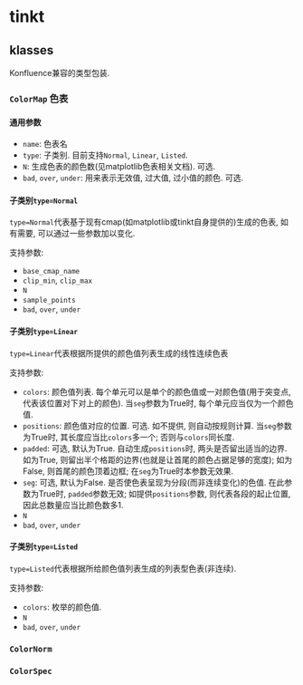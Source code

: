 # tinkt

## klasses

Konfluence兼容的类型包装.

### `ColorMap` 色表

#### 通用参数

* `name`: 色表名
* `type`: 子类别. 目前支持`Normal`, `Linear`, `Listed`.
* `N`: 生成色表的颜色数(见matplotlib色表相关文档). 可选.
* `bad`, `over`, `under`: 用来表示无效值, 过大值, 过小值的颜色. 可选.

#### 子类别`type=Normal`

`type=Normal`代表基于现有cmap(如matplotlib或tinkt自身提供的)生成的色表, 如有需要, 可以通过一些参数加以变化.

支持参数:
* `base_cmap_name`
* `clip_min`, `clip_max`
* `N`
* `sample_points`
* `bad`, `over`, `under`

#### 子类别`type=Linear`

`type=Linear`代表根据所提供的颜色值列表生成的线性连续色表

支持参数:
* `colors`: 颜色值列表. 每个单元可以是单个的颜色值或一对颜色值(用于突变点, 代表该位置对下对上的颜色). 当`seg`参数为True时, 每个单元应当仅为一个颜色值.
* `positions`: 颜色值对应的位置. 可选. 如不提供, 则自动按规则计算. 当`seg`参数为True时, 其长度应当比`colors`多一个; 否则与`colors`同长度.
* `padded`: 可选, 默认为True. 自动生成`positions`时, 两头是否留出适当的边界. 如为True, 则留出半个格距的边界(也就是让首尾的颜色占据足够的宽度); 如为False, 则首尾的颜色顶着边框; 在`seg`为True时本参数无效果.
* `seg`: 可选, 默认为False. 是否使色表呈现为分段(而非连续变化)的色值. 在此参数为True时, `padded`参数无效; 如提供`positions`参数, 则代表各段的起止位置, 因此总数量应当比颜色数多1.
* `N`
* `bad`, `over`, `under`

#### 子类别`type=Listed`

`type=Listed`代表根据所给颜色值列表生成的列表型色表(非连续).

支持参数:
* `colors`: 枚举的颜色值.
* `N`
* `bad`, `over`, `under`

### `ColorNorm`

### `ColorSpec`